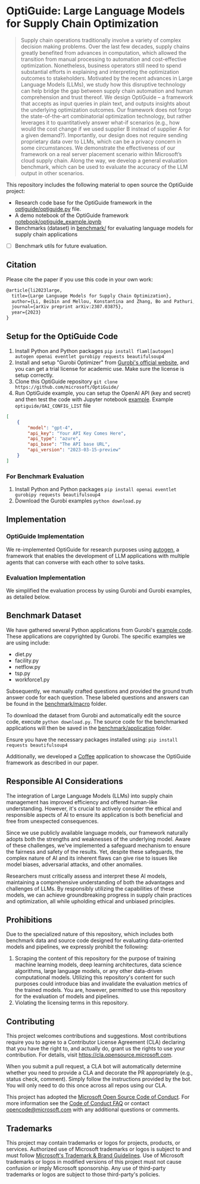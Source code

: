 # OptiGuide: Large Language Models for Supply Chain Optimization

> Supply chain operations traditionally involve a variety of complex decision making problems. Over the last few decades, supply chains greatly benefited from advances in computation, which allowed the transition from manual processing to automation and cost-effective optimization. Nonetheless, business operators still need to spend substantial efforts in explaining and interpreting the optimization outcomes to stakeholders. Motivated by the recent advances in Large Language Models (LLMs), we study how this disruptive technology can help bridge the gap between supply chain automation and human comprehension and trust thereof. We design OptiGuide – a framework that accepts as input queries in plain text, and outputs insights about the underlying optimization outcomes. Our framework does not forgo the state-of-the-art combinatorial optimization technology, but rather leverages it to quantitatively answer what-if scenarios (e.g., how would the cost change if we used supplier B instead of supplier A for a given demand?). Importantly, our design does not require sending proprietary data over to LLMs, which can be a privacy concern in some circumstances. We demonstrate the effectiveness of our framework on a real server placement scenario within Microsoft’s cloud supply chain. Along the way, we develop a general evaluation benchmark, which can be used to evaluate the accuracy of the LLM output in other scenarios.



This repository includes the following material to open source the OptiGuide project:
- Research code base for the OptiGuide framework in the [optiguide/optiguide.py](optiguide/optiguide.py) file.
- A demo notebook of the OptiGuide framework [notebook/optiguide_example.ipynb](notebook/optiguide_example.ipynb)
- Benchmarks (dataset) in [benchmark/](benchmark/) for evaluating language models for supply chain applications
- [ ] Benchmark utils for future evaluation.

## Citation
Please cite the paper if you use this code in your own work:
```latex
@article{li2023large,
  title={Large Language Models for Supply Chain Optimization},
  author={Li, Beibin and Mellou, Konstantina and Zhang, Bo and Pathuri, Jeevan and Menache, Ishai},
  journal={arXiv preprint arXiv:2307.03875},
  year={2023}
}
```

## Setup for the OptiGuide Code

1. Install Python and Python packages `pip install flaml[autogen] autogen openai eventlet gurobipy requests beautifulsoup4`
2. Install and setup "Gurobi Optimizer" from [Gurobi's official website](https://www.gurobi.com/downloads/gurobi-software/), and you can get a trial license for academic use. Make sure the license is setup correctly.
3. Clone this OptiGuide repository `git clone https://github.com/microsoft/OptiGuide/`
4. Run OptiGuide example, you can setup the OpenAI API (key and secret) and then test the code with Jupyter notebook [example](`notebook/optiguide_example.ipynb`).
  Example `optiguide/OAI_CONFIG_LIST` file 
  ```json
  [
      {
          "model": "gpt-4",
          "api_key": "Your API Key Comes Here",
          "api_type": "azure",
          "api_base": "The API base URL",
          "api_version": "2023-03-15-preview"
      }
  ]
  ```


### For Benchmark Evaluation
1. Install Python and Python packages `pip install openai eventlet gurobipy requests beautifulsoup4`
2. Download the Gurobi examples `python download.py`


## Implementation
### OptiGuide Implementation
We re-implemented OptiGuide for research purposes using [autogen](https://github.com/microsoft/autogen), a framework that enables the development of LLM applications with multiple agents that can converse with each other to solve tasks.

### Evaluation Implementation
We simplified the evaluation process by using Gurobi and Gurobi examples, as detailed below.

## Benchmark Dataset
We have gathered several Python applications from Gurobi's [example code](https://www.gurobi.com/documentation/current/examples/python_examples.html). These applications are copyrighted by Gurobi. The specific examples we are using include:
- diet.py
- facility.py
- netflow.py
- tsp.py
- workforce1.py

Subsequently, we manually crafted questions and provided the ground truth answer code for each question. These labeled questions and answers can be found in the [benchmark/macro](benchmark/macro/) folder.

To download the dataset from Gurobi and automatically edit the source code, execute `python download.py`. The source code for the benchmarked applications will then be saved in the [benchmark/application](benchmark/application/) folder.

Ensure you have the necessary packages installed using:
`pip install requests beautifulsoup4`

Additionally, we developed a [Coffee](benchmark/application/coffee.py) application to showcase the OptiGuide framework as described in our paper.


## Responsible AI Considerations

The integration of Large Language Models (LLMs) into supply chain management has improved efficiency and offered human-like understanding. However, it's crucial to actively consider the ethical and responsible aspects of AI to ensure its application is both beneficial and free from unexpected consequences.

Since we use publicly available language models, our framework naturally adopts both the strengths and weaknesses of the underlying model. Aware of these challenges, we've implemented a safeguard mechanism to ensure the fairness and safety of the results. Yet, despite these safeguards, the complex nature of AI and its inherent flaws can give rise to issues like model biases, adversarial attacks, and other anomalies.

Researchers must critically assess and interpret these AI models, maintaining a comprehensive understanding of both the advantages and challenges of LLMs. By responsibly utilizing the capabilities of these models, we can achieve groundbreaking progress in supply chain practices and optimization, all while upholding ethical and unbiased principles.

## Prohibitions
Due to the specialized nature of this repository, which includes both benchmark data and source code designed for evaluating data-oriented models and pipelines, we expressly prohibit the following:

1. Scraping the content of this repository for the purpose of training machine learning models, deep learning architectures, data science algorithms, large language models, or any other data-driven computational models.  Utilizing this repository's content for such purposes could introduce bias and invalidate the evaluation metrics of the trained models. You are, however, permitted to use this repository for the evaluation of models and pipelines.
2. Violating the licensing terms in this repository.


## Contributing

This project welcomes contributions and suggestions.  Most contributions require you to agree to a
Contributor License Agreement (CLA) declaring that you have the right to, and actually do, grant us
the rights to use your contribution. For details, visit https://cla.opensource.microsoft.com.

When you submit a pull request, a CLA bot will automatically determine whether you need to provide
a CLA and decorate the PR appropriately (e.g., status check, comment). Simply follow the instructions
provided by the bot. You will only need to do this once across all repos using our CLA.

This project has adopted the [Microsoft Open Source Code of Conduct](https://opensource.microsoft.com/codeofconduct/).
For more information see the [Code of Conduct FAQ](https://opensource.microsoft.com/codeofconduct/faq/) or
contact [opencode@microsoft.com](mailto:opencode@microsoft.com) with any additional questions or comments.

## Trademarks

This project may contain trademarks or logos for projects, products, or services. Authorized use of Microsoft
trademarks or logos is subject to and must follow
[Microsoft's Trademark & Brand Guidelines](https://www.microsoft.com/en-us/legal/intellectualproperty/trademarks/usage/general).
Use of Microsoft trademarks or logos in modified versions of this project must not cause confusion or imply Microsoft sponsorship.
Any use of third-party trademarks or logos are subject to those third-party's policies.
